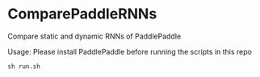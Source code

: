 # ComparePaddleRNNs

Compare static and dynamic RNNs of PaddlePaddle

Usage:
Please install PaddlePaddle before running the scripts in this repo

```
sh run.sh
```
